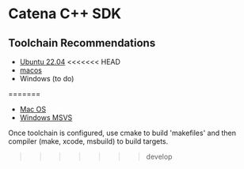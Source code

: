 # Catena C++ SDK

## Toolchain Recommendations

* [Ubuntu 22.04](linux_toolchain.md)
<<<<<<< HEAD
* [macos](macos_toolchain.md)
* Windows (to do)

=======
* [Mac OS](macos_toolchain.md)
* [Windows MSVS](windows_toolchain.md)

Once toolchain is configured, use cmake to build 'makefiles' and then compiler (make, xcode, msbuild) to build targets.
>>>>>>> develop
